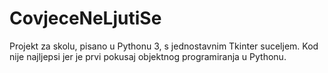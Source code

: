 # CovjeceNeLjutiSe
Projekt za skolu, pisano u Pythonu 3, s jednostavnim Tkinter suceljem.
Kod nije najljepsi jer je prvi pokusaj objektnog programiranja u Pythonu.
